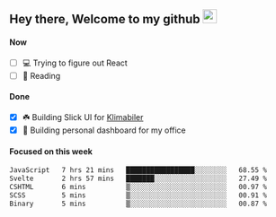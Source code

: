 ## Hey there, Welcome to my github <img src="https://media.giphy.com/media/hvRJCLFzcasrR4ia7z/giphy.gif" width="25px">

#### Now
- [ ] 💻 Trying to figure out React
- [ ] 📕 Reading

#### Done
- [x] ☘️ Building Slick UI for [Klimabiler](https://klimabiler.dk)
- [x] 🚀 Building personal dashboard for my office
 
 #### Focused on this week
<!--START_SECTION:waka-->

```txt
JavaScript   7 hrs 21 mins   █████████████████░░░░░░░░   68.55 %
Svelte       2 hrs 57 mins   ███████░░░░░░░░░░░░░░░░░░   27.49 %
CSHTML       6 mins          ▒░░░░░░░░░░░░░░░░░░░░░░░░   00.97 %
SCSS         5 mins          ▒░░░░░░░░░░░░░░░░░░░░░░░░   00.91 %
Binary       5 mins          ▒░░░░░░░░░░░░░░░░░░░░░░░░   00.87 %
```

<!--END_SECTION:waka-->

